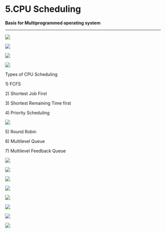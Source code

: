 # 5.CPU Scheduling

**Basis for Multiprogrammed operating system**

 ****

![](../.gitbook/assets/image%20%28158%29.png)

![](../.gitbook/assets/image%20%286%29.png)

![](../.gitbook/assets/image%20%2882%29.png)

![](../.gitbook/assets/image%20%2814%29.png)

Types of CPU Scheduling

1\) FCFS

2\) Shortest Job First

3\) Shortest Remaining Time first

4\) Priority Scheduling

![](../.gitbook/assets/image%20%2815%29.png)

5\) Round Robin

6\) Multilevel Queue

7\) Multilevel Feedback Queue

![](../.gitbook/assets/image%20%2887%29.png)

![](../.gitbook/assets/image%20%2836%29.png)

![](../.gitbook/assets/image%20%2860%29.png)

![](../.gitbook/assets/image%20%2859%29.png)

![](../.gitbook/assets/image%20%2864%29.png)

![](../.gitbook/assets/image%20%283%29.png)

![](../.gitbook/assets/image%20%2841%29.png)

![](../.gitbook/assets/image%20%2816%29.png)

